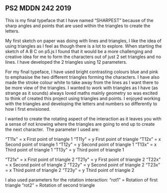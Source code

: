 ## PS2 MDDN 242 2019
This is my final typeface that I have named “SHARPEST” because of the sharp angles and points that are used within the triangles to create the letters.

My first sketch on paper was doing with lines and triangles, I like the idea of using triangles as I feel as though there is a lot to explore.
When starting the sketch of A B C on p5.js I found that it would be a more challenging and creative idea for me to form the characters out of just 2 set triangles and no lines.
I have developed the 2 triangles using 12 parameters.

For my final typeface, I have used bright contrasting colours blue and pink to emphasise the two different triangles forming the characters. 
I have also made the stroke colour white to take away from the lines as I want there to be more view of the triangles.
I wanted to work with triangles as I have (as strange as it sounds) always loved maths mainly geometry so was excited to think of created this project using triangles and points.
I enjoyed working with the triangles and developing the letters and numbers so differently to how I first envisioned. 


I wanted to create the rotating aspect of the interaction as it leaves you with a sense of not knowing where the triangles are going to end up to create the next character.  The parameter I used are: 

“T11x" = x First point of triangle 1
“T11y" = y First point of triangle 
“T12x” = x Second point of triangle 1
“T12y" = y Second point of triangle 1
“T13x" = x Third point of triangle 1
“T13y" = y Third point of triangle 1

“T21x" = x First point of triangle 2
“T21y" = y First point of triangle 2
“T22x” = x Second point of triangle 2
“T22y" = y Second point of triangle 2
“T23x” = x Third point of triangle 2
“T23y” = y Third point of triangle 2

I also used parameters for the rotation interaction:
“rot1” = Rotation of first triangle
“rot2” = Rotation of second triangle